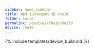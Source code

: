 ```yaml
---
sidebar: home_sidebar
title: 编译 LineageOS 给 che10
folder: build
permalink: /devices/che10/build
device: che10
---
```

{% include templates/device_build.md %}

